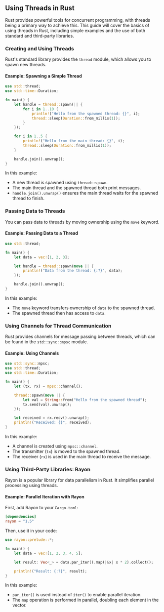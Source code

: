 ## Using Threads in Rust

Rust provides powerful tools for concurrent programming, with threads being a primary way to achieve this. This guide will cover the basics of using threads in Rust, including simple examples and the use of both standard and third-party libraries.

### Creating and Using Threads

Rust's standard library provides the `thread` module, which allows you to spawn new threads.

#### Example: Spawning a Simple Thread

```rust
use std::thread;
use std::time::Duration;

fn main() {
    let handle = thread::spawn(|| {
        for i in 1..10 {
            println!("Hello from the spawned thread: {}", i);
            thread::sleep(Duration::from_millis(1));
        }
    });

    for i in 1..5 {
        println!("Hello from the main thread: {}", i);
        thread::sleep(Duration::from_millis(1));
    }

    handle.join().unwrap();
}
```

In this example:
- A new thread is spawned using `thread::spawn`.
- The main thread and the spawned thread both print messages.
- `handle.join().unwrap()` ensures the main thread waits for the spawned thread to finish.

### Passing Data to Threads

You can pass data to threads by moving ownership using the `move` keyword.

#### Example: Passing Data to a Thread

```rust
use std::thread;

fn main() {
    let data = vec![1, 2, 3];

    let handle = thread::spawn(move || {
        println!("Data from the thread: {:?}", data);
    });

    handle.join().unwrap();
}
```

In this example:
- The `move` keyword transfers ownership of `data` to the spawned thread.
- The spawned thread then has access to `data`.

### Using Channels for Thread Communication

Rust provides channels for message passing between threads, which can be found in the `std::sync::mpsc` module.

#### Example: Using Channels

```rust
use std::sync::mpsc;
use std::thread;
use std::time::Duration;

fn main() {
    let (tx, rx) = mpsc::channel();

    thread::spawn(move || {
        let val = String::from("Hello from the spawned thread");
        tx.send(val).unwrap();
    });

    let received = rx.recv().unwrap();
    println!("Received: {}", received);
}
```

In this example:
- A channel is created using `mpsc::channel`.
- The transmitter (`tx`) is moved to the spawned thread.
- The receiver (`rx`) is used in the main thread to receive the message.

### Using Third-Party Libraries: Rayon

Rayon is a popular library for data parallelism in Rust. It simplifies parallel processing using threads.

#### Example: Parallel Iteration with Rayon

First, add Rayon to your `Cargo.toml`:

```toml
[dependencies]
rayon = "1.5"
```

Then, use it in your code:

```rust
use rayon::prelude::*;

fn main() {
    let data = vec![1, 2, 3, 4, 5];

    let result: Vec<_> = data.par_iter().map(|&x| x * 2).collect();

    println!("Result: {:?}", result);
}
```

In this example:
- `par_iter()` is used instead of `iter()` to enable parallel iteration.
- The `map` operation is performed in parallel, doubling each element in the vector.

